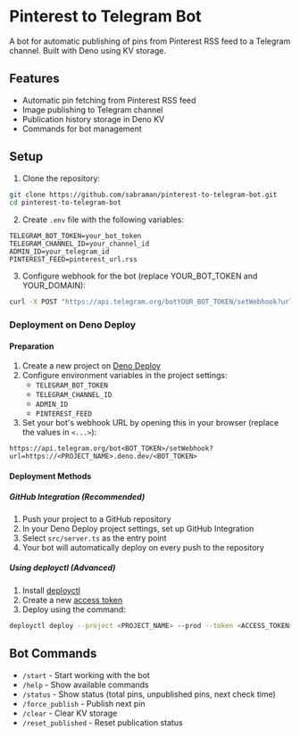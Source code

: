 # Pinterest to Telegram Bot

A bot for automatic publishing of pins from Pinterest RSS feed to a Telegram channel. Built with Deno using KV storage.

## Features

- Automatic pin fetching from Pinterest RSS feed
- Image publishing to Telegram channel
- Publication history storage in Deno KV
- Commands for bot management

## Setup

1. Clone the repository:
```bash
git clone https://github.com/sabraman/pinterest-to-telegram-bot.git
cd pinterest-to-telegram-bot
```

2. Create `.env` file with the following variables:
```env
TELEGRAM_BOT_TOKEN=your_bot_token
TELEGRAM_CHANNEL_ID=your_channel_id
ADMIN_ID=your_telegram_id
PINTEREST_FEED=pinterest_url.rss
```

3. Configure webhook for the bot (replace YOUR_BOT_TOKEN and YOUR_DOMAIN):
```bash
curl -X POST "https://api.telegram.org/botYOUR_BOT_TOKEN/setWebhook?url=https://YOUR_DOMAIN/YOUR_BOT_TOKEN"
```

### Deployment on Deno Deploy

#### Preparation

1. Create a new project on [Deno Deploy](https://deno.com/deploy)
2. Configure environment variables in the project settings:
   - `TELEGRAM_BOT_TOKEN`
   - `TELEGRAM_CHANNEL_ID`
   - `ADMIN_ID`
   - `PINTEREST_FEED`
3. Set your bot's webhook URL by opening this in your browser (replace the values in `<...>`):
```text
https://api.telegram.org/bot<BOT_TOKEN>/setWebhook?url=https://<PROJECT_NAME>.deno.dev/<BOT_TOKEN>
```

#### Deployment Methods

##### GitHub Integration (Recommended)
1. Push your project to a GitHub repository
2. In your Deno Deploy project settings, set up GitHub Integration
3. Select `src/server.ts` as the entry point
4. Your bot will automatically deploy on every push to the repository

##### Using deployctl (Advanced)
1. Install [deployctl](https://github.com/denoland/deployctl)
2. Create a new [access token](https://dash.deno.com/account#access-tokens)
3. Deploy using the command:
```bash
deployctl deploy --project <PROJECT_NAME> --prod --token <ACCESS_TOKEN>
```

## Bot Commands

- `/start` - Start working with the bot
- `/help` - Show available commands
- `/status` - Show status (total pins, unpublished pins, next check time)
- `/force_publish` - Publish next pin
- `/clear` - Clear KV storage
- `/reset_published` - Reset publication status
